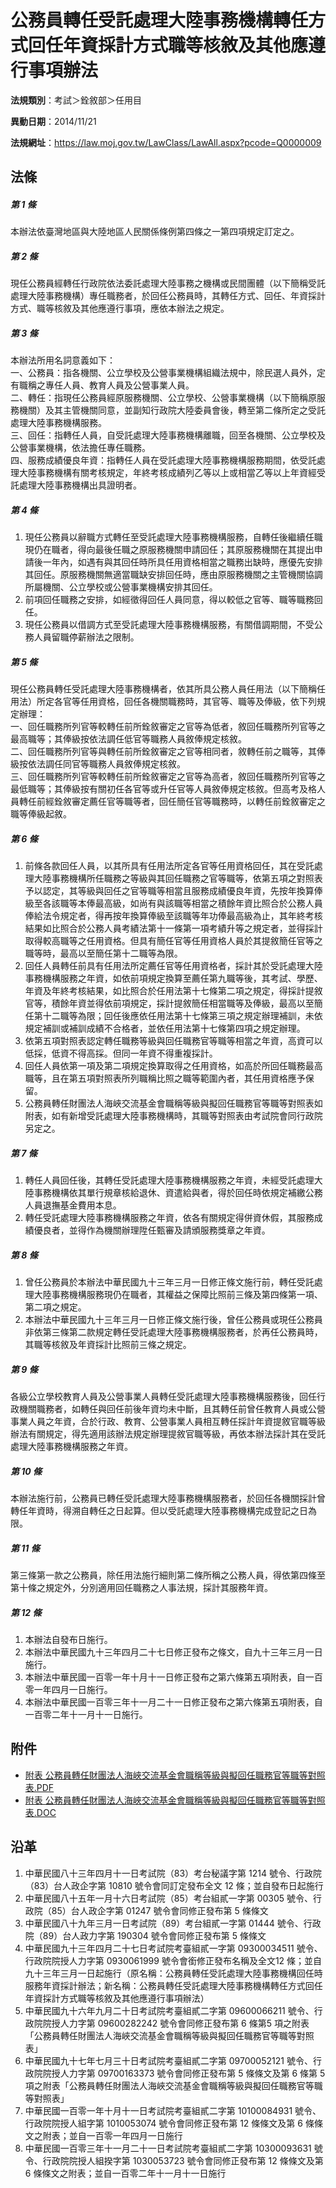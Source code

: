 # 公務員轉任受託處理大陸事務機構轉任方式回任年資採計方式職等核敘及其他應遵行事項辦法



**法規類別**：考試＞銓敘部＞任用目

**異動日期**：2014/11/21  

**法規網址**：https://law.moj.gov.tw/LawClass/LawAll.aspx?pcode=Q0000009



## 法條
##### 第 1 條
本辦法依臺灣地區與大陸地區人民關係條例第四條之一第四項規定訂定之。

##### 第 2 條
現任公務員經轉任行政院依法委託處理大陸事務之機構或民間團體（以下簡稱受託處理大陸事務機構）專任職務者，於回任公務員時，其轉任方式、回任、年資採計方式、職等核敘及其他應遵行事項，應依本辦法之規定。

##### 第 3 條
本辦法所用名詞意義如下：  
一、公務員：指各機關、公立學校及公營事業機構組織法規中，除民選人員外，定有職稱之專任人員、教育人員及公營事業人員。  
二、轉任：指現任公務員經原服務機關、公立學校、公營事業機構（以下簡稱原服務機關）及其主管機關同意，並副知行政院大陸委員會後，轉至第二條所定之受託處理大陸事務機構服務。  
三、回任：指轉任人員，自受託處理大陸事務機構離職，回至各機關、公立學校及公營事業機構，依法擔任專任職務。  
四、服務成績優良年資：指轉任人員在受託處理大陸事務機構服務期間，依受託處理大陸事務機構有關考核規定，年終考核成績列乙等以上或相當乙等以上年資經受託處理大陸事務機構出具證明者。

##### 第 4 條
1. 現任公務員以辭職方式轉任至受託處理大陸事務機構服務，自轉任後繼續任職現仍在職者，得向最後任職之原服務機關申請回任；其原服務機關在其提出申請後一年內，如遇有與其回任時所具任用資格相當之職務出缺時，應優先安排其回任。原服務機關無適當職缺安排回任時，應由原服務機關之主管機關協調所屬機關、公立學校或公營事業機構安排其回任。
1. 前項回任職務之安排，如經徵得回任人員同意，得以較低之官等、職等職務回任。
1. 現任公務員以借調方式至受託處理大陸事務機構服務，有關借調期間，不受公務人員留職停薪辦法之限制。

##### 第 5 條
現任公務員轉任受託處理大陸事務機構者，依其所具公務人員任用法（以下簡稱任用法）所定各官等任用資格，回任各機關職務時，其官等、職等及俸級，依下列規定辦理：  
一、回任職務所列官等較轉任前所銓敘審定之官等為低者，敘回任職務所列官等之最高職等；其俸級按依法調任低官等職務人員敘俸規定核敘。  
二、回任職務所列官等與轉任前所銓敘審定之官等相同者，敘轉任前之職等，其俸級按依法調任同官等職務人員敘俸規定核敘。  
三、回任職務所列官等較轉任前所銓敘審定之官等為高者，敘回任職務所列官等之最低職等；其俸級按有關初任各官等或升任官等人員敘俸規定核敘。但高考及格人員轉任前經銓敘審定薦任官等職等者，回任簡任官等職務時，以轉任前銓敘審定之職等俸級起敘。

##### 第 6 條
1. 前條各款回任人員，以其所具有任用法所定各官等任用資格回任，其在受託處理大陸事務機構所任職務之等級與其回任職務之官等職等，依第五項之對照表予以認定，其等級與回任之官等職等相當且服務成績優良年資，先按年換算俸級至各該職等本俸最高級，如尚有與該職等相當之積餘年資比照合於公務人員俸給法令規定者，得再按年換算俸級至該職等年功俸最高級為止，其年終考核結果如比照合於公務人員考績法第十一條第一項考績升等之規定者，並得採計取得較高職等之任用資格。但具有簡任官等任用資格人員於其提敘簡任官等之職等時，最高以至簡任第十二職等為限。
1. 回任人員轉任前具有任用法所定薦任官等任用資格者，採計其於受託處理大陸事務機構服務之年資，如依前項規定換算至薦任第九職等後，其考試、學歷、年資及年終考核結果，如比照合於任用法第十七條第二項之規定，得採計提敘官等，積餘年資並得依前項規定，採計提敘簡任相當職等及俸級，最高以至簡任第十二職等為限；回任後應依任用法第十七條第三項之規定辦理補訓，未依規定補訓或補訓成績不合格者，並依任用法第十七條第四項之規定辦理。
1. 依第五項對照表認定轉任職務等級與回任職務官等職等相當之年資，高資可以低採，低資不得高採。但同一年資不得重複採計。
1. 回任人員依第一項及第二項規定換算取得之任用資格，如高於所回任職務最高職等，且在第五項對照表所列職稱比照之職等範圍內者，其任用資格應予保留。
1. 公務員轉任財團法人海峽交流基金會職稱等級與擬回任職務官等職等對照表如附表，如有新增受託處理大陸事務機構時，其職等對照表由考試院會同行政院另定之。

##### 第 7 條
1. 轉任人員回任後，其轉任受託處理大陸事務機構服務之年資，未經受託處理大陸事務機構依其單行規章核給退休、資遣給與者，得於回任時依規定補繳公務人員退撫基金費用本息。
1. 轉任受託處理大陸事務機構服務之年資，依各有關規定得併資休假，其服務成績優良者，並得作為機關辦理陞任甄審及請頒服務獎章之年資。

##### 第 8 條
1. 曾任公務員於本辦法中華民國九十三年三月一日修正條文施行前，轉任受託處理大陸事務機構服務現仍在職者，其權益之保障比照前三條及第四條第一項、第二項之規定。
1. 本辦法中華民國九十三年三月一日修正條文施行後，曾任公務員或現任公務員非依第三條第二款規定轉任受託處理大陸事務機構服務者，於再任公務員時，其職等核敘及年資採計比照前三條之規定。

##### 第 9 條
各級公立學校教育人員及公營事業人員轉任受託處理大陸事務機構服務後，回任行政機關職務者，如轉任與回任前後年資均未中斷，且其轉任前曾任教育人員或公營事業人員之年資，合於行政、教育、公營事業人員相互轉任採計年資提敘官職等級辦法有關規定，得先適用該辦法規定辦理提敘官職等級，再依本辦法採計其在受託處理大陸事務機構服務之年資。

##### 第 10 條
本辦法施行前，公務員已轉任受託處理大陸事務機構服務者，於回任各機關採計曾轉任年資時，得溯自轉任之日起算。但以受託處理大陸事務機構完成登記之日為限。

##### 第 11 條
第三條第一款之公務員，除任用法施行細則第二條所稱之公務人員，得依第四條至第十條之規定外，分別適用回任職務之人事法規，採計其服務年資。

##### 第 12 條
1. 本辦法自發布日施行。
1. 本辦法中華民國九十三年四月二十七日修正發布之條文，自九十三年三月一日施行。
1. 本辦法中華民國一百零一年十月十一日修正發布之第六條第五項附表，自一百零一年四月一日施行。
1. 本辦法中華民國一百零三年十一月二十一日修正發布之第六條第五項附表，自一百零二年十一月十一日施行。
## 附件
* [附表  公務員轉任財團法人海峽交流基金會職稱等級與擬回任職務官等職等對照表.PDF](https://law.moj.gov.tw/LawClass/LawGetFile.ashx?FileId=0000236100)
* [附表  公務員轉任財團法人海峽交流基金會職稱等級與擬回任職務官等職等對照表.DOC](https://law.moj.gov.tw/LawClass/LawGetFile.ashx?FileId=0000153702)
## 沿革
1. 中華民國八十三年四月十一日考試院（83）考台秘議字第 1214 號令、行政院（83）台人政企字第 10810  號令會同訂定發布全文 12 條；並自發布日起施行
1. 中華民國八十五年一月十六日考試院（85）考台組貳一字第 00305  號令、行政院（85）台人政企字第 01247  號令會同修正發布第 5  條條文
1. 中華民國八十九年三月一日考試院（89）考台組貳一字第 01444  號令、行政院（89）台人政力字第 190304 號令會同修正發布第 5  條條文
1. 中華民國九十三年四月二十七日考試院考臺組貳一字第 09300034511  號令、行政院院授人力字第 0930061999 號令會銜修正發布名稱及全文12  條；並自九十三年三月一日起施行（原名稱：公務員轉任受託處理大陸事務機構回任時服務年資採計辦法；新名稱：公務員轉任受託處理大陸事務機構轉任方式回任年資採計方式職等核敘及其他應遵行事項辦法）
1. 中華民國九十六年九月二十日考試院考臺組貳二字第 09600066211  號令、行政院院授人力字第 09600282242  號令會同修正發布第 6  條第5 項之附表「公務員轉任財團法人海峽交流基金會職稱等級與擬回任職務官等職等對照表」
1. 中華民國九十七年七月三十日考試院考臺組貳二字第 09700052121  號令、行政院院授人力字第 09700163373  號令會同修正發布第 5  條條文及第 6  條第 5  項之附表「公務員轉任財團法人海峽交流基金會職稱等級與擬回任職務官等職等對照表」
1. 中華民國一百零一年十月十一日考試院考臺組貳二字第 10100084931  號令、行政院院授人組字第 1010053074 號令會同修正發布第 12 條條文及第 6  條條文之附表；並自一百零一年四月一日施行
1. 中華民國一百零三年十一月二十一日考試院考臺組貳二字第 10300093631  號令、行政院院授人組揆字第 1030053723 號令會同修正發布第 12 條條文及第 6  條條文之附表；並自一百零二年十一月十一日施行
